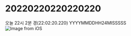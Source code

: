 # 20220220220220220
오늘 22시 2분 경(22:02:20.220) YYYYMMDDHH24MISSSSS
![Image from iOS](https://user-images.githubusercontent.com/48819383/154838887-8538ea49-fa5f-408f-877a-6c78e0b13539.jpg)
